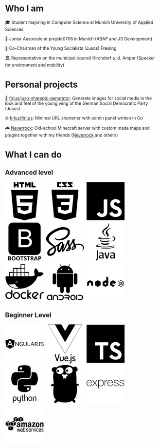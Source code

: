 # Who I am

🎓 Student majoring in Computer Science at Munich University of Applied Sciences

💼 Junior Associate at projekt0708 in Munich (ABAP and JS Development)

🌹 Co-Chairman of the Young Socialists (Jusos) Freising

🏛️ Representative on the municipal council Kirchdorf a. d. Amper (Speaker for environment and mobility)

# Personal projects

🌹 [firlus/juso-sharepic-generator](https://github.com/firlus/jusos-sharepic-generator): Generate images for social media in the look and feel of the young wing of the German Social Democratic Party (Jusos)

🌐 [firlus/firl.us](https://github.com/firlus/firl.us): Minimal URL shortener with admin panel written in Go

🎮 [Neverrock](https://neverrock.de): Old-school Minecraft server with custom made maps and plugins together with my friends ([Neverrock](https://github.com/neverrock) and others)

# What I can do

## Advanced level
![](https://github.com/alexgalkin/devicons/blob/master/png_128/html5-plain-wordmark.png?raw=true)
![](https://github.com/alexgalkin/devicons/blob/master/png_128/css3-plain-wordmark.png?raw=true)
![](https://github.com/alexgalkin/devicons/blob/master/png_128/javascript-plain.png?raw=true)
![](https://github.com/alexgalkin/devicons/blob/master/png_128/bootstrap-plain-wordmark.png?raw=true)
![](https://github.com/alexgalkin/devicons/blob/master/png_128/sass-original.png?raw=true)
![](https://github.com/alexgalkin/devicons/blob/master/png_128/java-plain-wordmark.png?raw=true)
![](https://github.com/alexgalkin/devicons/blob/master/png_128/docker-plain-wordmark.png?raw=true)
![](https://github.com/alexgalkin/devicons/blob/master/png_128/android-plain-wordmark.png?raw=true)
![](https://github.com/alexgalkin/devicons/blob/master/png_128/nodejs-plain-wordmark.png?raw=true)

## Beginner Level
![](https://github.com/alexgalkin/devicons/blob/master/png_128/angularjs-plain-wordmark.png?raw=true)
![](https://github.com/alexgalkin/devicons/blob/master/png_128/vuejs-plain-wordmark.png?raw=true)
![](https://github.com/alexgalkin/devicons/blob/master/png_128/typescript-plain.png?raw=true)
![](https://github.com/alexgalkin/devicons/blob/master/png_128/python-plain-wordmark.png?raw=true)
![](https://github.com/alexgalkin/devicons/blob/master/png_128/go-plain.png?raw=true)
![](https://github.com/alexgalkin/devicons/blob/master/png_128/express-original-wordmark.png?raw=true)
![](https://github.com/alexgalkin/devicons/blob/master/png_128/amazonwebservices-plain-wordmark.png?raw=true)
